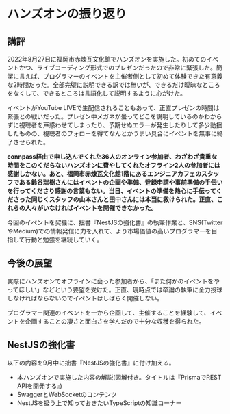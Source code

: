 # ハンズオンの振り返り

## 講評

2022年8月27日に福岡市赤煉瓦文化館でハンズオンを実施した。初めてのイベントかつ、ライブコーディング形式でのプレゼンだったので非常に緊張した。簡潔に言えば、プログラマーのイベントを主催者側として初めて体験できた有意義な2時間だった。全部完璧に説明できる訳では無いが、できるだけ曖昧なところをなくして、できるところは言語化して説明するように心がけた。

イベントがYouTube LIVEで生配信されることもあって、正直プレゼンの時間は緊張との戦いだった。プレゼン中メガネが曇ってどこを説明しているのかわからずに視聴者を戸惑わせてしまったり、予期せぬエラーが発生したりして多少動揺したものの、視聴者のフォローを得てなんとかうまい具合にイベントを無事に終了させられた。

**connpass経由で申し込んでくれた36人のオンライン参加者、わざわざ貴重な時間をこのくだらないハンズオンに費やしてくれたオフライン2人の参加者には感謝しかない。あと、福岡市赤煉瓦文化館1階にあるエンジニアカフェのスタッフである鈴谷瑞樹さんにはイベントの企画や準備、登録申請や事前準備の手伝いを行ってくださり感謝の言葉もない。当日、イベントの準備を熱心に手伝ってくださった同じくスタッフの山本さんと田中さんには本当に救けられた。正直、これらの人々がいなければイベントを開催できなかった。**


今回のイベントを契機に、拙書『NestJSの強化書』の執筆作業と、SNS(TwitterやMedium)での情報発信に力を入れて、より市場価値の高いプログラマーを目指して行動と勉強を継続していく。

## 今後の展望

実際にハンズオンでオフラインに会った参加者から、「また何かのイベントをやってほしい」などという要望を受けた。正直、現時点では卒論の執筆に全力投球しなければならないのでイベントはしばらく開催しない。

プログラマー関連のイベントを一から企画して、主催することを経験して、イベントを企画することの凄さと面白さを学んだので十分な収穫を得られた。

## NestJSの強化書

以下の内容を9月中に拙書『NestJSの強化書』に付け加える。

* 本ハンズオンで実施した内容の解説(図解付き。タイトルは『PrismaでREST APIを開発する』)
* SwaggerとWebSocketのコンテンツ
* NestJSを扱う上で知っておきたいTypeScriptの知識コーナー